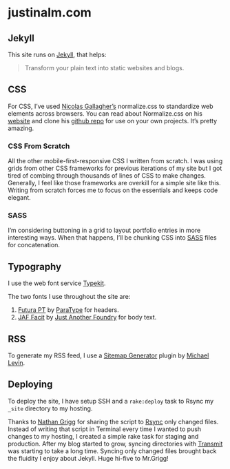 # justinalm.com

## Jekyll
This site runs on [Jekyll](http://jekyllrb.com), that helps:

> Transform your plain text into static websites and blogs.

## CSS
For CSS, I’ve used [Nicolas Gallagher’s](http://nicolasgallagher.com) normalize.css to standardize web elements across browsers. You can read about Normalize.css on his [website](http://nicolasgallagher.com/about-normalize-css/) and clone his [github repo](https://github.com/necolas/normalize.css) for use on your own projects. It’s pretty amazing.

### CSS From Scratch
All the other mobile-first-responsive CSS I written from scratch. I was using grids from other CSS frameworks for previous iterations of my site but I got tired of combing through thousands of lines of CSS to make changes. Generally, I feel like those frameworks are overkill for a simple site like this. Writing from scratch forces me to focus on the essentials and keeps code elegant.

### SASS
I’m considering buttoning in a grid to layout portfolio entries in more interesting ways. When that happens, I’ll be chunking CSS into [SASS](http://sass-lang.com) files for concatenation.

## Typography
I use the web font service [Typekit](https://typekit.com).

The two fonts I use throughout the site are:

1. [Futura PT](https://typekit.com/fonts/futura-pt) by [ParaType](http://www.paratype.com) for headers.
2. [JAF Facit](https://typekit.com/fonts/jaf-facitweb) by [Just Another Foundry](http://justanotherfoundry.com) for body text.

## RSS
To generate my RSS feed, I use a [Sitemap Generator](https://github.com/kinnetica/jekyll-plugins) plugin by [Michael Levin](http://www.kinnetica.com).

## Deploying
To deploy the site, I have setup SSH and a `rake:deploy` task to Rsync my `_site` directory to my hosting.

Thanks to [Nathan Grigg](http://nathangrigg.net/2012/04/rsyncing-jekyll/) for sharing the script to [Rsync](http://rsync.samba.org) only changed files. Instead of writing that script in Terminal every time I wanted to push changes to my hosting, I created a simple rake task for staging and production. After my blog started to grow, syncing directories with [Transmit](http://panic.com/transmit/) was starting to take a long time. Syncing only changed files brought back the fluidity I enjoy about Jekyll. Huge hi-five to Mr.Grigg!